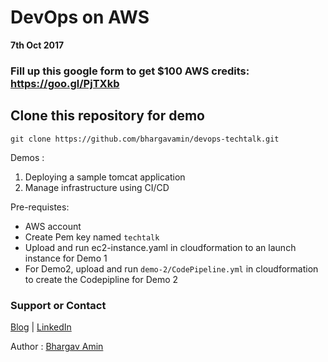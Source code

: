 # DevOps on AWS

**7th Oct 2017** 

### **Fill up this google form to get $100 AWS credits:** https://goo.gl/PjTXkb

## Clone this repository for demo 

`git clone https://github.com/bhargavamin/devops-techtalk.git`

Demos :
1. Deploying a sample tomcat application
2. Manage infrastructure using CI/CD


Pre-requistes:
- AWS account
- Create Pem key named `techtalk`
- Upload and run ec2-instance.yaml in cloudformation to an launch instance for Demo 1
- For Demo2, upload and run `demo-2/CodePipeline.yml` in cloudformation to create the Codepipline for Demo 2



### Support or Contact
[Blog](http://bhargavamin.com/blog)  |  [LinkedIn](https://www.linkedin.com/in/bhargavamin/)

Author : [Bhargav Amin](http://bhargavamin.com)
